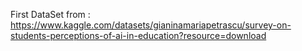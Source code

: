 
First DataSet from : https://www.kaggle.com/datasets/gianinamariapetrascu/survey-on-students-perceptions-of-ai-in-education?resource=download
